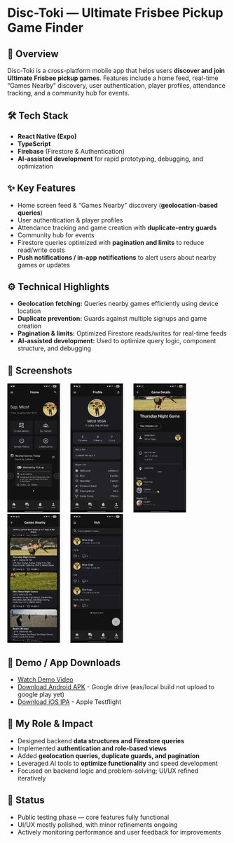 # Disc-Toki — Ultimate Frisbee Pickup Game Finder

## 🚀 Overview
Disc-Toki is a cross-platform mobile app that helps users **discover and join Ultimate Frisbee pickup games**. Features include a home feed, real-time “Games Nearby” discovery, user authentication, player profiles, attendance tracking, and a community hub for events.

## 🛠️ Tech Stack
- **React Native (Expo)**  
- **TypeScript**  
- **Firebase** (Firestore & Authentication)  
- **AI-assisted development** for rapid prototyping, debugging, and optimization

## ✨ Key Features
- Home screen feed & “Games Nearby” discovery (**geolocation-based queries**)  
- User authentication & player profiles  
- Attendance tracking and game creation with **duplicate-entry guards**  
- Community hub for events  
- Firestore queries optimized with **pagination and limits** to reduce read/write costs
- **Push notifications / in-app notifications** to alert users about nearby games or updates 

## ⚙️ Technical Highlights
- **Geolocation fetching:** Queries nearby games efficiently using device location  
- **Duplicate prevention:** Guards against multiple signups and game creation
- **Pagination & limits:** Optimized Firestore reads/writes for real-time feeds  
- **AI-assisted development:** Used to optimize query logic, component structure, and debugging  

## 📸 Screenshots
<p float="left">
  <a href="screenshots/homescreen.jpg"><img src="screenshots/homescreen.jpg" width="120" style="margin-right:20px" /></a>
  <a href="screenshots/profile.jpg"><img src="screenshots/profile.jpg" width="120" style="margin-right:20px" /></a>
  <a href="screenshots/game-details.jpg"><img src="screenshots/game-details.jpg" width="120" style="margin-right:20px" /></a>
  <a href="screenshots/games-list.jpg"><img src="screenshots/games-list.jpg" width="120" style="margin-right:20px" /></a>
  <a href="screenshots/Hub.jpg"><img src="screenshots/Hub.jpg" width="120" /></a>
</p>


## 🎥 Demo / App Downloads
- [Watch Demo Video](https://drive.google.com/file/d/18loQgv-a8lWopfkKCCIfE7G6suswVVX6/view?usp=sharing)
- [Download Android APK](https://drive.google.com/file/d/1TI0Xi-lXAPac6bHLOv1gByu8eAuLMWpG/view?usp=sharing) - Google drive (eas/local build not upload to google play yet)
- [Download iOS IPA](https://testflight.apple.com/join/WEXMcD4M) - Apple Testflight

## 🧩 My Role & Impact
- Designed backend **data structures and Firestore queries**  
- Implemented **authentication and role-based views**  
- Added **geolocation queries, duplicate guards, and pagination**  
- Leveraged AI tools to **optimize functionality** and speed development  
- Focused on backend logic and problem-solving; UI/UX refined iteratively  

## 📌 Status
- Public testing phase — core features fully functional  
- UI/UX mostly polished, with minor refinements ongoing  
- Actively monitoring performance and user feedback for improvements
